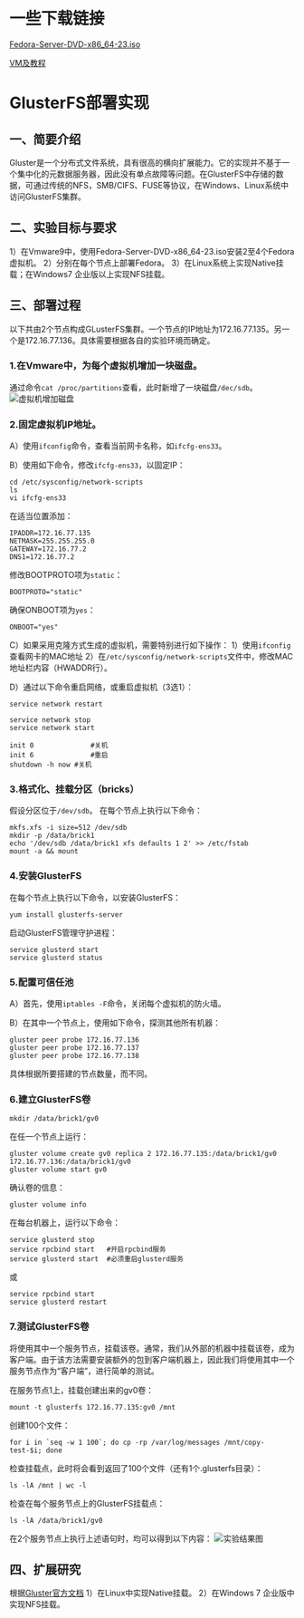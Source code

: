 # 一些下载链接
[Fedora-Server-DVD-x86_64-23.iso](http://10.128.201.9:8181/owncloud/index.php/s/fT8tN4UabpXt6Ec)

[VM及教程](http://10.128.201.9:8181/owncloud/index.php/s/piViJ1MbGz1habM)

# GlusterFS部署实现

## 一、简要介绍

Gluster是一个分布式文件系统，具有很高的横向扩展能力。它的实现并不基于一个集中化的元数据服务器，因此没有单点故障等问题。在GlusterFS中存储的数据，可通过传统的NFS，SMB/CIFS、FUSE等协议，在Windows、Linux系统中访问GlusterFS集群。

## 二、实验目标与要求

1）在Vmware9中，使用Fedora-Server-DVD-x86_64-23.iso安装2至4个Fedora虚拟机。
2）分别在每个节点上部署Fedora。
3）在Linux系统上实现Native挂载；在Windows7 企业版以上实现NFS挂载。

## 三、部署过程

以下共由2个节点构成GLusterFS集群。一个节点的IP地址为172.16.77.135。另一个是172.16.77.136。具体需要根据各自的实验环境而确定。

### 1.在Vmware中，为每个虚拟机增加一块磁盘。
通过命令`cat /proc/partitions`查看，此时新增了一块磁盘`/dec/sdb`。
![虚拟机增加磁盘](http://7xilc8.com1.z0.glb.clouddn.com/tmp1.png)

### 2.固定虚拟机IP地址。
A）使用`ifconfig`命令，查看当前网卡名称，如`ifcfg-ens33`。

B）使用如下命令，修改`ifcfg-ens33`，以固定IP：
```
cd /etc/sysconfig/network-scripts
ls
vi ifcfg-ens33
```
在适当位置添加：
```
IPADDR=172.16.77.135
NETMASK=255.255.255.0
GATEWAY=172.16.77.2
DNS1=172.16.77.2
```
修改BOOTPROTO项为`static`：
```
BOOTPROTO="static"
```
确保ONBOOT项为`yes`：
```
ONBOOT="yes"
```

C）如果采用克隆方式生成的虚拟机，需要特别进行如下操作：
1）使用`ifconfig`查看网卡的MAC地址
2）在`/etc/sysconfig/network-scripts`文件中，修改MAC地址栏内容（HWADDR行）。

D）通过以下命令重启网络，或重启虚拟机（3选1）：
```
service network restart

service network stop
service network start

init 0				#关机
init 6				#重启
shutdown -h now	#关机
```

### 3.格式化、挂载分区（bricks）
假设分区位于`/dev/sdb`。
在每个节点上执行以下命令：
```
mkfs.xfs -i size=512 /dev/sdb
mkdir -p /data/brick1
echo '/dev/sdb /data/brick1 xfs defaults 1 2' >> /etc/fstab
mount -a && mount
```

### 4.安装GlusterFS
在每个节点上执行以下命令，以安装GlusterFS：
```
yum install glusterfs-server
```
启动GlusterFS管理守护进程：
```
service glusterd start
service glusterd status
```

### 5.配置可信任池
A）首先，使用`iptables -F`命令，关闭每个虚拟机的防火墙。

B）在其中一个节点上，使用如下命令，探测其他所有机器：
```
gluster peer probe 172.16.77.136
gluster peer probe 172.16.77.137
gluster peer probe 172.16.77.138
```
具体根据所要搭建的节点数量，而不同。

### 6.建立GlusterFS卷
```
mkdir /data/brick1/gv0
```
在任一个节点上运行：
```
gluster volume create gv0 replica 2 172.16.77.135:/data/brick1/gv0 172.16.77.136:/data/brick1/gv0
gluster volume start gv0
```
确认卷的信息：
```
gluster volume info
```

在每台机器上，运行以下命令：
```
service glusterd stop
service rpcbind start	#开启rpcbind服务
service glusterd start	#必须重启glusterd服务
```
或
```
service rpcbind start
service glusterd restart
```

### 7.测试GlusterFS卷
将使用其中一个服务节点，挂载该卷。通常，我们从外部的机器中挂载该卷，成为客户端。由于该方法需要安装额外的包到客户端机器上，因此我们将使用其中一个服务节点作为“客户端”，进行简单的测试。

在服务节点1上，挂载创建出来的gv0卷：
```
mount -t glusterfs 172.16.77.135:gv0 /mnt
```
创建100个文件：
```
for i in `seq -w 1 100`; do cp -rp /var/log/messages /mnt/copy-test-$i; done
```

检查挂载点，此时将会看到返回了100个文件（还有1个.glusterfs目录）：
```
ls -lA /mnt | wc -l
``` 

检查在每个服务节点上的GlusterFS挂载点：
```
ls -lA /data/brick1/gv0
```
在2个服务节点上执行上述语句时，均可以得到以下内容：
![实验结果图](http://7xilc8.com1.z0.glb.clouddn.com/tmp2.png)

## 四、扩展研究
根据[Gluster官方文档](http://gluster.readthedocs.io/en/latest/Administrator%20Guide/Setting%20Up%20Clients/)
1）在Linux中实现Native挂载。
2）在Windows 7 企业版中实现NFS挂载。
